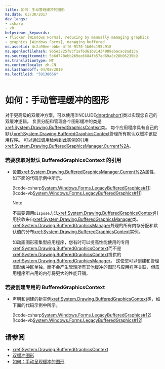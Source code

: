 ```yaml
---
title: 如何：手动管理缓冲的图形
ms.date: 03/30/2017
dev_langs:
- csharp
- vb
helpviewer_keywords:
- flicker [Windows Forms], reducing by manually managing graphics
- graphics [Windows Forms], managing buffered
ms.assetid: 4c2a90ee-bbbe-4ff6-9170-1b06c195c918
ms.openlocfilehash: 965e3225f8cf1af6d61b81434089ebacac8ad13a
ms.sourcegitcommit: 5b6d778ebb269ee6684fb57ad69a8c28b06235b9
ms.translationtype: MT
ms.contentlocale: zh-CN
ms.lasthandoff: 04/08/2019
ms.locfileid: "59138666"
---
```

# <a name="how-to-manually-manage-buffered-graphics"></a>如何：手动管理缓冲的图形
对于更高级的双缓冲方案，可以使用[!INCLUDE[dnprdnshort](../../../../includes/dnprdnshort-md.md)]类以实现您自己的双缓冲逻辑。 负责分配和管理各个图形缓冲的类是<xref:System.Drawing.BufferedGraphicsContext>类。 每个应用程序具有自己的默认<xref:System.Drawing.BufferedGraphicsContext>管理所有默认双缓冲该应用程序。 可以通过调用检索到此实例的引用<xref:System.Drawing.BufferedGraphicsManager.Current%2A>。  
  
### <a name="to-obtain-a-reference-to-the-default-bufferedgraphicscontext"></a>若要获取对默认 BufferedGraphicsContext 的引用  
  
-   设置<xref:System.Drawing.BufferedGraphicsManager.Current%2A>属性，如下面的代码示例中所示。  
  
     [!code-csharp[System.Windows.Forms.LegacyBufferedGraphics#11](~/samples/snippets/csharp/VS_Snippets_Winforms/System.Windows.Forms.LegacyBufferedGraphics/CS/Class1.cs#11)]
     [!code-vb[System.Windows.Forms.LegacyBufferedGraphics#11](~/samples/snippets/visualbasic/VS_Snippets_Winforms/System.Windows.Forms.LegacyBufferedGraphics/VB/Class1.vb#11)]  
  
    > [!NOTE]
    >  不需要调用`Dispose`方法<xref:System.Drawing.BufferedGraphicsContext>引用接收来自<xref:System.Drawing.BufferedGraphicsManager>类。 <xref:System.Drawing.BufferedGraphicsManager>处理的所有内存分配和默认值的分布<xref:System.Drawing.BufferedGraphicsContext>实例。  
  
     如动画图形密集型应用程序，您有时可以提高性能使用的专用<xref:System.Drawing.BufferedGraphicsContext>而不是<xref:System.Drawing.BufferedGraphicsContext>提供的<xref:System.Drawing.BufferedGraphicsManager>。 这使您可以创建和管理图形缓冲区单独，而不会产生管理所有其他缓冲的图形与应用程序关联，但应用程序所占用的内存将更大的性能开销。  
  
### <a name="to-create-a-dedicated-bufferedgraphicscontext"></a>若要创建专用的 BufferedGraphicsContext  
  
-   声明和创建的新实例<xref:System.Drawing.BufferedGraphicsContext>类，如下面的代码示例中所示。  
  
     [!code-csharp[System.Windows.Forms.LegacyBufferedGraphics#12](~/samples/snippets/csharp/VS_Snippets_Winforms/System.Windows.Forms.LegacyBufferedGraphics/CS/Class1.cs#12)]
     [!code-vb[System.Windows.Forms.LegacyBufferedGraphics#12](~/samples/snippets/visualbasic/VS_Snippets_Winforms/System.Windows.Forms.LegacyBufferedGraphics/VB/Class1.vb#12)]  
  
## <a name="see-also"></a>请参阅

- <xref:System.Drawing.BufferedGraphicsContext>
- [双缓冲图形](double-buffered-graphics.md)
- [如何：手动呈现缓冲的图形](how-to-manually-render-buffered-graphics.md)

